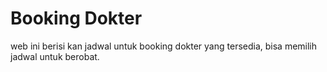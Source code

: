 # Booking Dokter
web ini berisi kan jadwal untuk booking dokter yang tersedia, bisa memilih jadwal untuk berobat. 
